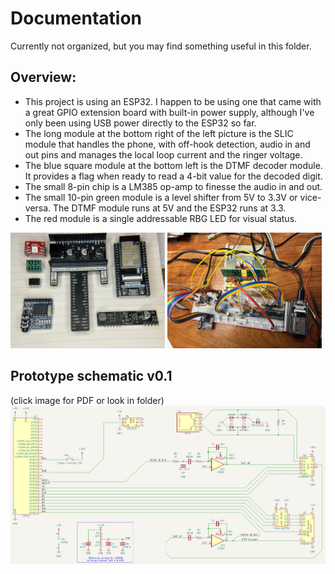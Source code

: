 # Documentation

Currently not organized, but you may find something useful in this folder.

## Overview:
* This project is using an ESP32. I happen to be using one that came with a great GPIO extension board with built-in power supply, although I've only been using USB power directly to the ESP32 so far.
* The long module at the bottom right of the left picture is the SLIC module that handles the phone, with off-hook detection, audio in and out pins and manages the local loop current and the ringer voltage. 
* The blue square module at the bottom left is the DTMF decoder module. It provides a flag when ready to read a 4-bit value for the decoded digit. 
* The small 8-pin chip is a LM385 op-amp to finesse the audio in and out.
* The small 10-pin green module is a level shifter from 5V to 3.3V or vice-versa. The DTMF module runs at 5V and the ESP32 runs at 3.3. 
* The red module is a single addressable RBG LED for visual status.

<p float="left">
  <a href="modules and chips.jpg"><img src="modules and chips.jpg" width="49%" /></a>
  <a href="prototype on breadboard.jpg"><img src="prototype on breadboard.jpg" width="49%" /></a>
</p>

## Prototype schematic v0.1 
(click image for PDF or look in folder)
[![Prototype schematic v0.1](RetroPhone%20schematic%20v0.1.PNG)](RetroPhone%20schematic%20v0.1.pdf)
